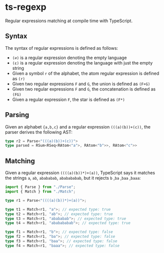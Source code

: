 # ts-regexp
Regular expressions matching at compile time with TypeScript.

## Syntax
The syntax of regular expressions is defined as follows:
- `(∅)` is a regular expression denoting the empty language
- `(ε)` is a regular expression denoting the language with just the empty string
- Given a symbol `r` of the alphabet, the atom regular expression is defined as `(r)`
- Given two regular expressions `F` and `G`, the union is defined as `(F+G)`
- Given two regular expressions `F` and `G`, the concatenation is defined as `(FG)`
- Given a regular expression `F`, the star is defined as `(F*)`


## Parsing
Given an alphabet `{a,b,c}` and a regular expression `(((a)(b))+(c))`, the parser derives the following AST:
```ts
type r2 = Parse<"(((a)(b))+(c))">
type parsed = RSum<RSeq<RAtom<"a">, RAtom<"b">>, RAtom<"c">>
```

## Matching
Given a regular expression `((((a)(b))*)+(a))`, TypeScript says it matches the strings `a`, `ab`, `abababab`, `ababababab`, but it rejects `b` ,`ba` ,`baa` ,`baaa`:
```ts
import { Parse } from "./Parse";
import { Match } from "./Match";

type r1 = Parse<"((((a)(b))*)+(a))">;

type t1 = Match<r1, "a">; // expected type: true
type t2 = Match<r1, "ab">; // expected type: true
type t3 = Match<r1, "abababab">; // expected type: true
type t4 = Match<r1, "ababababab">; // expected type: true

type f1 = Match<r1, "b">; // expected type: false
type f2 = Match<r1, "ba">; // expected type: false
type f3 = Match<r1, "baa">; // expected type: false
type f4 = Match<r1, "baaa">; // expected type: false
```